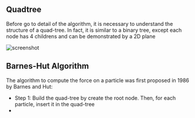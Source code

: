 ## Quadtree

Before go to detail of the algorithm, it is necessary to understand the structure of a quad-tree. In fact, it is similar to a binary tree, except each node has 4 childrens and can be demonstrated by a 2D plane

![screenshot](https://github.com/ntta/barnes-hut-algorithm/blob/master/quadtreeEx.gif)

## Barnes-Hut Algorithm
The algorithm to compute the force on a particle was first proposed in 1986 by Barnes and Hut:
+ Step 1: Build the quad-tree by create the root node. Then, for each particle, insert it in the quad-tree
+ 
